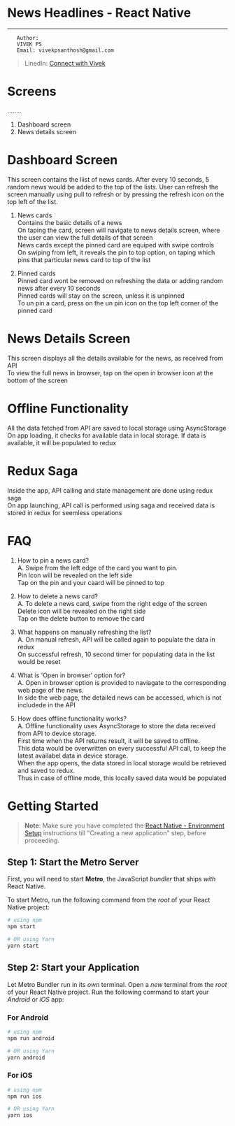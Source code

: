 # News Headlines - React Native
------------------------------

```
   Author:
   VIVEK PS   
   Email: vivekpsanthosh@gmail.com
```
>   LinedIn: [Connect with Vivek](https://www.linkedin.com/in/vivek-ps-9555b8111)

# Screens
........
   1. Dashboard screen
   2. News details screen

# Dashboard Screen
This screen contains the liist of news cards. After every 10 seconds, 5 random news would be added to the top of the lists.
User can refresh the screen manually using pull to refresh or by pressing the refresh icon on the top left of the list.

   1. News cards\
      Contains the basic details of a news\
      On taping the card, screen will navigate to news details screen, where the user can view the full details of that screen\
      News cards except the pinned card are equiped with swipe controls\
      On swiping from left, it reveals the pin to top option, on taping which pins that particular news card to top of the list

   2. Pinned cards\
      Pinned card wont be removed on refreshing the data or adding random news after every 10 seconds\
      Pinned cards will stay on the screen, unless it is unpinned\
      To un pin a card, press on the un pin icon on the top left corner of the pinned card

# News Details Screen
   This screen displays all the details available for the news, as received from API\
   To view the full news in browser, tap on the open in browser icon at the bottom of the screen


# Offline Functionality
All the data fetched from API are saved to local storage using AsyncStorage\
On app loading, it checks for available data in local storage. If data is available, it will be populated to redux

# Redux Saga
Inside the app, API calling and state management are done using redux saga\
On app launching, API call is performed using saga and received data is stored in redux for seemless operations

# FAQ
1. How to pin a news card?\
A. Swipe from the left edge of the card you want to pin.\
   Pin Icon will be revealed on the left side\
   Tap on the pin and your caard will be pinned to top

2. How to delete a news card?\
A. To delete a news card, swipe from the right edge of the screen\
   Delete icon will be revealed on the right side\
   Tap on the delete button to remove the card

3. What happens on manually refreshing the list?\
A. On manual refresh, API will be called again to populate the data in redux\
   On successful refresh, 10 second timer for populating data in the list would be reset

4. What is 'Open in browser' option for?\
A. Open in browser option is provided to naviagate to the corresponding web page of the news.\
   In side the web page, the detailed news can be accessed, which is not includede in the API

5. How does offline functionality works?\
A. Offline functionality uses AsyncStorage to store the data received from API to device storage.\
   First time when the API returns result, it will be saved to offline. \
   This data would be overwritten on every successful API call, to keep the latest availabel data in device storage.\
   When the app opens, the data stored in local storage would be retrieved and saved to redux.\
   Thus in case of offline mode, this locally saved data would be populated



# Getting Started

>**Note**: Make sure you have completed the [React Native - Environment Setup](https://reactnative.dev/docs/environment-setup) instructions till "Creating a new application" step, before proceeding.

## Step 1: Start the Metro Server

First, you will need to start **Metro**, the JavaScript _bundler_ that ships _with_ React Native.

To start Metro, run the following command from the _root_ of your React Native project:

```bash
# using npm
npm start

# OR using Yarn
yarn start
```

## Step 2: Start your Application

Let Metro Bundler run in its _own_ terminal. Open a _new_ terminal from the _root_ of your React Native project. Run the following command to start your _Android_ or _iOS_ app:

### For Android

```bash
# using npm
npm run android

# OR using Yarn
yarn android
```

### For iOS

```bash
# using npm
npm run ios

# OR using Yarn
yarn ios
```
